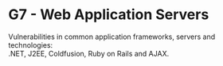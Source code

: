 # G7 - Web Application Servers

Vulnerabilities in common application frameworks, servers and technologies: \
.NET, J2EE, Coldfusion, Ruby on Rails and AJAX.
